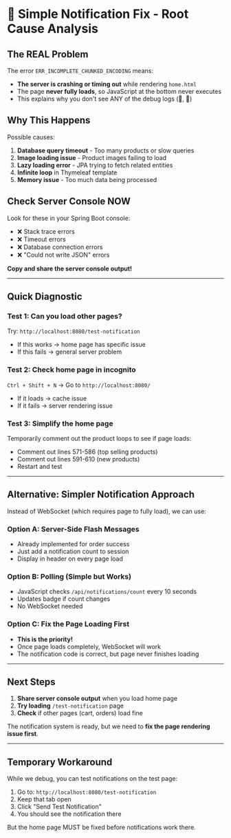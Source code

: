 # 🎯 Simple Notification Fix - Root Cause Analysis

## The REAL Problem

The error `ERR_INCOMPLETE_CHUNKED_ENCODING` means:
- **The server is crashing or timing out** while rendering `home.html`
- The page **never fully loads**, so JavaScript at the bottom never executes
- This explains why you don't see ANY of the debug logs (🔧, 🔌)

## Why This Happens

Possible causes:
1. **Database query timeout** - Too many products or slow queries
2. **Image loading issue** - Product images failing to load
3. **Lazy loading error** - JPA trying to fetch related entities
4. **Infinite loop** in Thymeleaf template
5. **Memory issue** - Too much data being processed

## Check Server Console NOW

Look for these in your Spring Boot console:
- ❌ Stack trace errors
- ❌ Timeout errors
- ❌ Database connection errors
- ❌ "Could not write JSON" errors

**Copy and share the server console output!**

---

## Quick Diagnostic

### Test 1: Can you load other pages?
Try: `http://localhost:8080/test-notification`
- If this works → home page has specific issue
- If this fails → general server problem

### Test 2: Check home page in incognito
`Ctrl + Shift + N` → Go to `http://localhost:8080/`
- If it loads → cache issue
- If it fails → server rendering issue

### Test 3: Simplify the home page
Temporarily comment out the product loops to see if page loads:
- Comment out lines 571-586 (top selling products)
- Comment out lines 591-610 (new products)
- Restart and test

---

## Alternative: Simpler Notification Approach

Instead of WebSocket (which requires page to fully load), we can use:

### Option A: Server-Side Flash Messages
- Already implemented for order success
- Just add a notification count to session
- Display in header on every page load

### Option B: Polling (Simple but Works)
- JavaScript checks `/api/notifications/count` every 10 seconds
- Updates badge if count changes
- No WebSocket needed

### Option C: Fix the Page Loading First
- **This is the priority!**
- Once page loads completely, WebSocket will work
- The notification code is correct, but page never finishes loading

---

## Next Steps

1. **Share server console output** when you load home page
2. **Try loading** `/test-notification` page
3. **Check** if other pages (cart, orders) load fine

The notification system is ready, but we need to **fix the page rendering issue first**.

---

## Temporary Workaround

While we debug, you can test notifications on the test page:
1. Go to: `http://localhost:8080/test-notification`
2. Keep that tab open
3. Click "Send Test Notification"
4. You should see the notification there

But the home page MUST be fixed before notifications work there.

